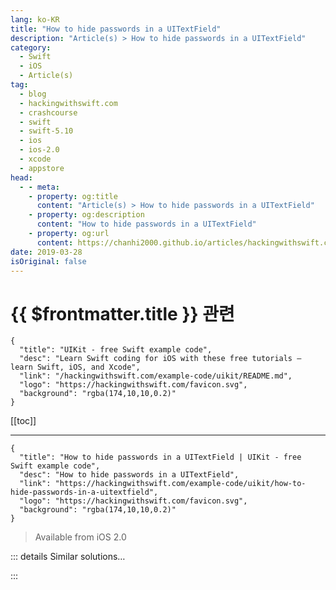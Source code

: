 ```yaml
---
lang: ko-KR
title: "How to hide passwords in a UITextField"
description: "Article(s) > How to hide passwords in a UITextField"
category:
  - Swift
  - iOS
  - Article(s)
tag: 
  - blog
  - hackingwithswift.com
  - crashcourse
  - swift
  - swift-5.10
  - ios
  - ios-2.0
  - xcode
  - appstore
head:
  - - meta:
    - property: og:title
      content: "Article(s) > How to hide passwords in a UITextField"
    - property: og:description
      content: "How to hide passwords in a UITextField"
    - property: og:url
      content: https://chanhi2000.github.io/articles/hackingwithswift.com/example-code/uikit/how-to-hide-passwords-in-a-uitextfield.html
date: 2019-03-28
isOriginal: false
---
```


# {{ $frontmatter.title }} 관련

```component VPCard
{
  "title": "UIKit - free Swift example code",
  "desc": "Learn Swift coding for iOS with these free tutorials – learn Swift, iOS, and Xcode",
  "link": "/hackingwithswift.com/example-code/uikit/README.md",
  "logo": "https://hackingwithswift.com/favicon.svg",
  "background": "rgba(174,10,10,0.2)"
}
```

[[toc]]

---

```component VPCard
{
  "title": "How to hide passwords in a UITextField | UIKit - free Swift example code",
  "desc": "How to hide passwords in a UITextField",
  "link": "https://hackingwithswift.com/example-code/uikit/how-to-hide-passwords-in-a-uitextfield",
  "logo": "https://hackingwithswift.com/favicon.svg",
  "background": "rgba(174,10,10,0.2)"
}
```

> Available from iOS 2.0

<!-- TODO: 작성 -->

<!--
User text in a `UITextField` is visible by default, but you can enable the iOS text-hiding password functionality just by setting your text field's `isSecureTextEntry` property to be true, like this:

```swift
textField.isSecureTextEntry = true
```

-->

::: details Similar solutions…

<!--
/example-code/uikit/how-to-limit-the-number-of-characters-in-a-uitextfield-or-uitextview">How to limit the number of characters in a UITextField or UITextView 
/example-code/uikit/how-to-move-to-the-next-uitextfield-when-the-user-presses-return">How to move to the next UITextField when the user presses return 
/example-code/uikit/how-to-add-a-uitextfield-to-a-uialertcontroller">How to add a UITextField to a UIAlertController 
/quick-start/swiftui/how-to-hide-the-tab-bar-navigation-bar-or-other-toolbars">How to hide the tab bar, navigation bar, or other toolbars 
/quick-start/swiftui/how-to-hide-the-label-of-a-picker-stepper-toggle-and-more-using-labelshidden">How to hide the label of a Picker, Stepper, Toggle, and more using labelsHidden()</a>
-->

:::

